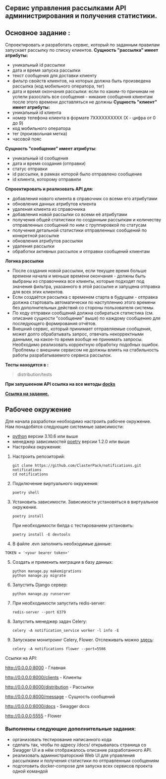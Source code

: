 ##  Cервис управления рассылками API администрирования и получения статистики.

## Основное задание :
Спроектировать и разработать сервис, который по заданным правилам запускает рассылку по списку клиентов.
 **Сущность "рассылка" имеет атрибуты:**
 - уникальный id рассылки
 - дата и время запуска рассылки
 - текст сообщения для доставки клиенту
 - фильтр свойств клиентов, на которых должна быть произведена рассылка (код мобильного оператора, тег)
 - дата и время окончания рассылки: если по каким-то причинам не успели разослать все сообщения - никакие сообщения клиентам после этого времени доставляться не должны
**Сущность "клиент" имеет атрибуты:**
 - уникальный id клиента
 - номер телефона клиента в формате 7XXXXXXXXXX (X - цифра от 0 до 9)
 - код мобильного оператора
 - тег (произвольная метка)
 - часовой пояс

**Сущность "сообщение" имеет атрибуты:**
 - уникальный id сообщения
 - дата и время создания (отправки)
 - статус отправки
 - id рассылки, в рамках которой было отправлено сообщение
 - id клиента, которому отправили

**Спроектировать и реализовать API для:**

 - добавления нового клиента в справочник со всеми его атрибутами
 - обновления данных атрибутов клиента
 - удаления клиента из справочника
 - добавления новой рассылки со всеми её атрибутами
 - получения общей статистики по созданным рассылкам и количеству отправленных сообщений по ним с группировкой по статусам
 - получения детальной статистики отправленных сообщений по конкретной рассылке
 - обновления атрибутов рассылки
 - удаления рассылки
 - обработки активных рассылок и отправки сообщений клиентам

**Логика рассылки**
 - После создания новой рассылки, если текущее время больше времени начала и меньше времени окончания - должны быть выбраны из справочника все клиенты, которые подходят под значения фильтра, указанного в этой рассылке и запущена отправка для всех этих клиентов.
 - Если создаётся рассылка с временем старта в будущем - отправка должна стартовать автоматически по наступлению этого времени без дополнительных действий со стороны пользователя системы.
 - По ходу отправки сообщений должна собираться статистика (см. описание сущности "сообщение" выше) по каждому сообщению для последующего формирования отчётов.
 - Внешний сервис, который принимает отправляемые сообщения, может долго обрабатывать запрос, отвечать некорректными данными, на какое-то время вообще не принимать запросы. Необходимо реализовать корректную обработку подобных ошибок. Проблемы с внешним сервисом не должны влиять на стабильность работы разрабатываемого сервиса рассылок.


**Тесты находятся в :**
> distribution/tests

**При запушееном API ссылка на все методы [docks](http://localhost:8000/docs/)**
 
**[Ссылка на задание.](https://www.craft.do/s/n6OVYFVUpq0o6L)**

## Рабочее окружение

Для начала разработки необходимо настроить рабочее окружение. Нам понадобятся следующие системные зависимости: 
- [python](https://www.python.org/downloads/) версии 3.10.6 или выше
- менеджер зависимостей [poetry](https://python-poetry.org/docs/#installation) версии 1.2.0 или выше
- Настройка окружения:
1. Настроить репозиторий:
    ```shell script
   git clone https://github.com/ClasterPack/notifications.git notifications
   cd notifications
    ```
   
2. Подключение виртуального окружения:
   ```shell script
   poetry shell
   ```
   
3. Установить зависимости. Зависимости установяться в виртуальное окружение.
    ```shell script
    poetry install
   ```
   При необходимости билда с тестированием установить:
   ```shell script
   poetry install -E devtools
   ```
   
4. В файле .evn заполнить необходимые данные:
```
TOKEN = '<your bearer token>'
   ```

5. Создать и применить миграции в базу данных:
   ```shell script
   python manage.py makemigrations
   python manage.py migrate
   ```

6. Запустить Django сервер:
   ```shell script
   python manage.py runserver
   ```
7. При необходимости запустить redis-server:
   ```shell script
   redis-server --port 6379
   ```

8. Запустить менеджер задач Celery:
   ```shell script
   celery -A notification_service worker -l info -E
   ```
9. Запускаем монитроинг Celery, Flower. Отслеживать можно [здесь](http://localhost:5566/):
   ```shell script
   celery -A notifications flower --port=5566
   ```
Cсылки на API:

http://0.0.0.0:8000 - Главная

http://0.0.0.0:8000/clients - Клиенты

http://0.0.0.0:8000/distribution - Рассылки

http://0.0.0.0:8000/message - Сущность сообщений

http://0.0.0.0:8000/docs - Swagger docs

http://0.0.0.0:5555 - Flower


### Выполнены следующие дополнительные задания:
- организовать тестирование написанного кода
- сделать так, чтобы по адресу /docs/ открывалась страница со Swagger UI и в нём отображалось описание разработанного API.
- реализовать администраторский Web UI для управления рассылками и получения статистики по отправленным сообщениям
- подготовить docker-compose для запуска всех сервисов проекта одной командой